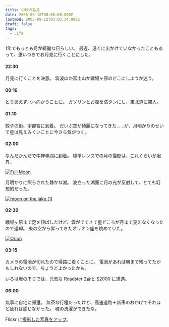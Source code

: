 ```yaml
---
title: 中秋の名月
date: 2005-09-18T00:00:00.000Z
lastmod: 2005-09-22T03:03:34.000Z
draft: false
tags:
  - Life
---
```


1年でもっとも月が綺麗な日らしい。 最近、遠くに出かけていなかったこともあって、思いつきでお月見に行くことにした。

#### 22:30

月見に行くことを決意。 筑波山か富士山か戦場ヶ原のどこにしようか迷う。

#### 00:16

とりあえず北へ向かうことに。 ガソリンとお腹を満タンにし、東北道に突入。

#### 01:10

餃子の街、宇都宮に到着。 だいぶ空が綺麗になってきた……が、月明かりのせいで星は見えみくいことに今さら気がつく。

#### 02:00

なんだかんだで中禅寺湖に到着。 標準レンズでの月の撮影は、これくらいが限界。

[![Full Moon](https://farm1.staticflickr.com/33/44450403_582abfaafb_m.jpg "Full Moon")](http://www.flickr.com/photos/machu/44450403/)

月明かりに照らされた静かな湖。 波立った湖面に月の光が反射して、とても幻想的だった。

[![moon on the lake (1)](https://farm1.staticflickr.com/31/44450392_d4a8de92fb_m.jpg "moon on the lake (1)")](http://www.flickr.com/photos/machu/44450392/)

#### 02:30

戦場ヶ原まで足を伸ばしたけど、雲がでてきて星どころが月まで見えなくなったので退却。 東の空から昇ってきたオリオン座を眺めていた。

[![Orion](https://farm1.staticflickr.com/28/44450448_426ca9e752.jpg "Orion")](http://www.flickr.com/photos/machu/44450448/)

#### 03:15

カメラの電池が切れたので帰路に着くことに。 電池があれば朝まで残ってたかもしれないので、ちょうどよかったかも。

いろは坂の下りでは、元気な Roadster 2台と S2000 に遭遇。

#### 06:00

無事に自宅に帰還。 無茶な行程だったけど、高速道路＋新車のおかげでそれほど疲れは感じなかった。 魂の洗濯ができたな。

Flickr に[撮影した写真をアップ](http://www.flickr.com/photos/machu/archives/date-taken/2005/09/19/)。
